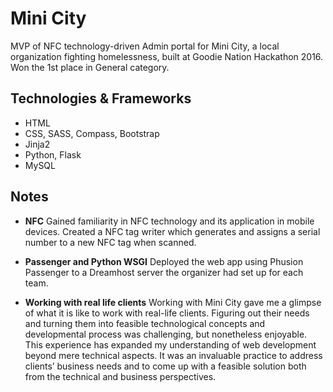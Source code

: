 # Mini City

MVP of NFC technology-driven Admin portal for Mini City, a local organization fighting homelessness, built at Goodie Nation Hackathon 2016. Won the 1st place in General category. 

## Technologies & Frameworks 
- HTML
- CSS, SASS, Compass, Bootstrap
- Jinja2
- Python, Flask
- MySQL

## Notes
- **NFC** Gained familiarity in NFC technology and its application in mobile devices. Created a NFC tag writer which generates and assigns a serial number to a new NFC tag when scanned. 

- **Passenger and Python WSGI** Deployed the web app using Phusion Passenger to a Dreamhost server the organizer had set up for each team. 

- **Working with real life clients** Working with Mini City gave me a glimpse of what it is like to work with real-life clients. Figuring out their needs and turning them into feasible technological concepts and developmental process was challenging, but nonetheless enjoyable. This experience has expanded my understanding of web development beyond mere technical aspects. It was an invaluable practice to address clients’ business needs and to come up with a feasible solution both from the technical and business perspectives.

